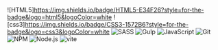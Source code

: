 ![HTML5]https://img.shields.io/badge/HTML5-E34F26?style=for-the-badge&logo=html5&logoColor=white
![css3]https://img.shields.io/badge/CSS3-1572B6?style=for-the-badge&logo=css3&logoColor=white
![SASS](https://img.shields.io/badge/SASS-hotpink.svg?style=for-the-badge&logo=SASS&logoColor=white)
![Gulp](https://img.shields.io/badge/GULP-%23CF4647.svg?style=for-the-badge&logo=gulp&logoColor=white)
![JavaScript](https://img.shields.io/badge/javascript-%23323330.svg?style=for-the-badge&logo=javascript&logoColor=%23F7DF1E)
![Git](https://img.shields.io/badge/git-%23F05033.svg?style=for-the-badge&logo=git&logoColor=white)
![NPM](https://img.shields.io/badge/NPM-%23CB3837.svg?style=for-the-badge&logo=npm&logoColor=white)
![Node.js](https://img.shields.io/badge/Node.js-43853D?style=for-the-badge&logo=node.js&logoColor=white)
![vite](https://img.shields.io/badge/vite-646CFF?style=for-the-badge&logo=vite&logoColor=white)
